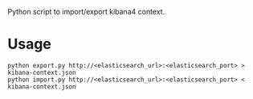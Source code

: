 Python script to import/export kibana4 context.

Usage
=====

    python export.py http://<elasticsearch_url>:<elasticsearch_port> > kibana-context.json
    python import.py http://<elasticsearch_url>:<elasticsearch_port> < kibana-context.json
